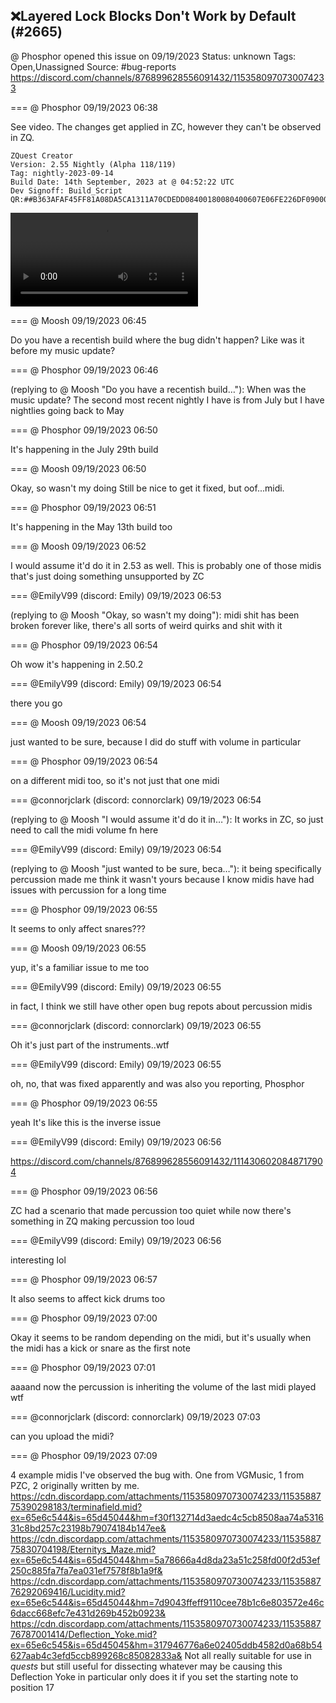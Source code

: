 ## ❌Layered Lock Blocks Don't Work by Default (#2665)
@ Phosphor opened this issue on 09/19/2023
Status: unknown
Tags: Open,Unassigned
Source: #bug-reports https://discord.com/channels/876899628556091432/1153580970730074233


=== @ Phosphor 09/19/2023 06:38

See video. The changes get applied in ZC, however they can't be observed in ZQ.
```
ZQuest Creator
Version: 2.55 Nightly (Alpha 118/119)
Tag: nightly-2023-09-14
Build Date: 14th September, 2023 at @ 04:52:22 UTC
Dev Signoff: Build_Script
QR:##B363AFAF45FF81A08DA5CA1311A70CDEDD08400180080400607E06FE226DF0900043020400BF8201128E5864E00000000000D0B2F41E0000000000000000000000000000000001000000000000000000098083E61F080000000000000000000000000000##
```
![image](https://cdn.discordapp.com/attachments/1153580970730074233/1153580971065622600/2023-09-19_01-35-44.mp4?ex=65e6be00&is=65d44900&hm=50bdcda8f538ae24675afdf348ddab11199a00c7dc022d9fa10b36efbe56f595&)

=== @ Moosh 09/19/2023 06:45

Do you have a recentish build where the bug didn't happen? Like was it before my music update?

=== @ Phosphor 09/19/2023 06:46

(replying to @ Moosh "Do you have a recentish build…"): When was the music update?
The second most recent nightly I have is from July
but I have nightlies going back to May

=== @ Phosphor 09/19/2023 06:50

It's happening in the July 29th build

=== @ Moosh 09/19/2023 06:50

Okay, so wasn't my doing
Still be nice to get it fixed, but oof...midi.

=== @ Phosphor 09/19/2023 06:51

It's happening in the May 13th build too

=== @ Moosh 09/19/2023 06:52

I would assume it'd do it in 2.53 as well. This is probably one of those midis that's just doing something unsupported by ZC

=== @EmilyV99 (discord: Emily) 09/19/2023 06:53

(replying to @ Moosh "Okay, so wasn't my doing"): midi shit has been broken forever
like, there's all sorts of weird quirks and shit with it

=== @ Phosphor 09/19/2023 06:54

Oh wow
it's happening in 2.50.2

=== @EmilyV99 (discord: Emily) 09/19/2023 06:54

there you go

=== @ Moosh 09/19/2023 06:54

just wanted to be sure,  because I did do stuff with volume in particular

=== @ Phosphor 09/19/2023 06:54

on a different midi too, so it's not just that one midi

=== @connorjclark (discord: connorclark) 09/19/2023 06:54

(replying to @ Moosh "I would assume it'd do it in…"): It works in ZC, so just need to call the midi volume fn here

=== @EmilyV99 (discord: Emily) 09/19/2023 06:54

(replying to @ Moosh "just wanted to be sure,  beca…"): it being specifically percussion made me think it wasn't yours
because I know midis have had issues with percussion for a long time

=== @ Phosphor 09/19/2023 06:55

It seems to only affect snares???

=== @ Moosh 09/19/2023 06:55

yup, it's a familiar issue to  me too

=== @EmilyV99 (discord: Emily) 09/19/2023 06:55

in fact, I think we still have other open bug repots about percussion midis

=== @connorjclark (discord: connorclark) 09/19/2023 06:55

Oh it's just part of the instruments..wtf

=== @EmilyV99 (discord: Emily) 09/19/2023 06:55

oh, no, that was fixed apparently
and was also you reporting, Phosphor

=== @ Phosphor 09/19/2023 06:55

yeah
It's like this is the inverse issue

=== @EmilyV99 (discord: Emily) 09/19/2023 06:56

https://discord.com/channels/876899628556091432/1114306020848717904

=== @ Phosphor 09/19/2023 06:56

ZC had a scenario that made percussion too quiet while now there's something in ZQ making percussion too loud

=== @EmilyV99 (discord: Emily) 09/19/2023 06:56

interesting lol

=== @ Phosphor 09/19/2023 06:57

It also seems to affect kick drums too

=== @ Phosphor 09/19/2023 07:00

Okay it seems to be random depending on the midi, but it's usually when the midi has a kick or snare as the first note

=== @ Phosphor 09/19/2023 07:01

aaaand now the percussion is inheriting the volume of the last midi played
wtf

=== @connorjclark (discord: connorclark) 09/19/2023 07:03

can you upload the midi?

=== @ Phosphor 09/19/2023 07:09

4 example midis I've observed the bug with. One from VGMusic, 1 from PZC, 2 originally written by me.
https://cdn.discordapp.com/attachments/1153580970730074233/1153588775390298183/terminafield.mid?ex=65e6c544&is=65d45044&hm=f30f132714d3aedc4c5cb8508aa74a531631c8bd257c23198b79074184b147ee&
https://cdn.discordapp.com/attachments/1153580970730074233/1153588775830704198/Eternitys_Maze.mid?ex=65e6c544&is=65d45044&hm=5a78666a4d8da23a51c258fd00f2d53ef250c885fa7fa7ea031ef7578f8b1a9f&
https://cdn.discordapp.com/attachments/1153580970730074233/1153588776292069416/Lucidity.mid?ex=65e6c544&is=65d45044&hm=7d9043ffeff9110cee78b1c6e803572e46c6dacc668efc7e431d269b452b0923&
https://cdn.discordapp.com/attachments/1153580970730074233/1153588776787001414/Deflection_Yoke.mid?ex=65e6c545&is=65d45045&hm=317946776a6e02405ddb4582d0a68b54627aab4c3efd5ccb899268c85082833a&
Not all really suitable for use in *quests* but still useful for dissecting whatever may be causing this
Deflection Yoke in particular only does it if you set the starting note to position 17
